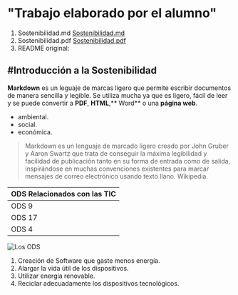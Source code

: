 # "Trabajo elaborado por el alumno"

1. Sostenibilidad.md
[Sostenibilidad.md](https://github.com/user-attachments/files/22947127/Sostenibilidad.md)
2. Sostenibilidad.pdf
[Sostenibilidad.pdf](https://github.com/user-attachments/files/22947128/Sostenibilidad.pdf)
3. README original:

#Introducción a la Sostenibilidad
-
**Markdown** es un leguaje de marcas ligero que permite escribir documentos de manera sencilla y legible. Se utiliza mucha ya que es ligero, fácil de leer y se puede convertir a **PDF**, **HTML**,** Word** o una **página web**.

- ambiental.
- social.
- económica.

>Markdown es un lenguaje de marcado ligero  creado por John Gruber y Aaron Swartz que trata de conseguir la máxima legibilidad y facilidad de publicación tanto en su forma de entrada como de salida, inspirándose en muchas convenciones existentes para marcar mensajes de correo electrónico usando texto llano. Wikipedia.

|      ODS Relacionados con las TIC         |
|            --------                       |
|                 ODS 9                     |
|                 ODS 17                    |
|                 ODS 4                     |

![Los ODS](https://www.telefonica.com/es/wp-content/uploads/sites/4/2024/04/ODS-ESP.jpg?w=900)

1. Creación de Software que gaste menos energía.
2. Alargar la vida útil de los dispositivos.
3. Utilizar energía renovable.
4. Reciclar adecuadamente los dispositivos tecnológicos.
